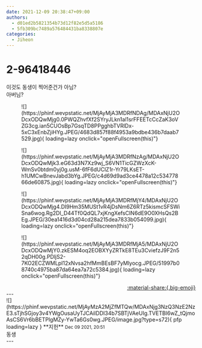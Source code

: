 ```yaml
---
date: 2021-12-09 20:38:47+09:00
authors:
  - d01ed2b5821354b73d12f82e5d5a5186
  - 5fb309bc7489a576484431ba8338807e
categories:
  - Jiheon
---
```


# 2-96418446

<div class="post-container" markdown="1">
<div class="content-container md-sidebar__scrollwrap" markdown="1">

이것도 동생이 찍어준건가 아님?<br>아버님?
<figure markdown="1">
![](https://phinf.wevpstatic.net/MjAyMjA3MDRfNDAg/MDAxNjU2ODcxODQwMjg0.0PWQZhvfXf2SYryJLkn1al1srFFEETcCcZaK3oVZG3cg.ian5CUOsBp7GsqTD8PPgghbTVRlDx-5xC3xEnbZjiHYg.JPEG/4683d857f88f4953a9bdbe436b7daab7529.jpg){ loading=lazy onclick="openFullscreen(this)"}
</figure>

<figure markdown="1">
![](https://phinf.wevpstatic.net/MjAyMjA3MDRfNzAg/MDAxNjU2ODcxODQwMjk3.eG63d3N7Xz9wj_S6VN1TicGZWzXcK-WmSv0btdm0yj0g.usM-6fF6dUClZ1r-Yr79LKsET-h1UMCwBnevJabd3bYg.JPEG/c4d69d9ad3ce4478a12c53477866de60875.jpg){ loading=lazy onclick="openFullscreen(this)"}
</figure>

<figure markdown="1">
![](https://phinf.wevpstatic.net/MjAyMjA3MDRfMjY4/MDAxNjU2ODcxODQwMjg4.DI9Hm35MUSt1vR4jDsNm6Z6RTz5kismcSFSWiSna6wog.Rg2DI_D44Tf0QdQL7xjKngXefsCIN6dE9O0XHsQs2BEg.JPEG/30ea1416d3d04cd28a215dea7833b054099.jpg){ loading=lazy onclick="openFullscreen(this)"}
</figure>

<figure markdown="1">
![](https://phinf.wevpstatic.net/MjAyMjA3MDRfMjA5/MDAxNjU2ODcxODQwMjY0.zkESM4oq2EOBXYyZRTkE8TEu3CviefzJ9F2n52qDH00g.PDljS2-7KO2ECZWMLpI12xNvsa2hfMmBEsBF7yMlyocg.JPEG/51997b08740c4975ba87da64ea7a72c5384.jpg){ loading=lazy onclick="openFullscreen(this)"}
</figure>


</div>
</div>

<div style="text-align: right;" markdown="1">
<a href="https://weverse.io/fromis9/fanpost/2-96418446" style="text-align: right;">:material-share:{.big-emoji}</a>
</div>
---

<div class="comments-container md-sidebar__scrollwrap" markdown="1">
<div class="comment" markdown="1">
<div class='id-container' markdown="1">
![](https://phinf.wevpstatic.net/MjAyMzA2MjZfMTQw/MDAxNjg3NzQ3NzE2NzE3.sTjhSGjoy3v4YWgOusaUyTJCAiIDDI34b7SBTjVAeUIg.TVETBI6wZ_tQjmoAsCS6Vr6bBETPlgMZy-YwTa6Gs0wg.JPEG/image.jpg?type=s72){ pfp loading=lazy }
**<span class="artist">지헌</span>** <small>Dec 09 2021, 20:51</small><br>
</div>
<div class='comment-body' markdown="1">
동생
</div>
</div>
</div>
---
